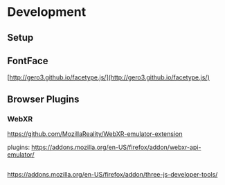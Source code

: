 # Development


## Setup

## FontFace

[http://gero3.github.io/facetype.js/](http://gero3.github.io/facetype.js/)

## Browser Plugins

### WebXR

https://github.com/MozillaReality/WebXR-emulator-extension

plugins: https://addons.mozilla.org/en-US/firefox/addon/webxr-api-emulator/

## 

https://addons.mozilla.org/en-US/firefox/addon/three-js-developer-tools/
